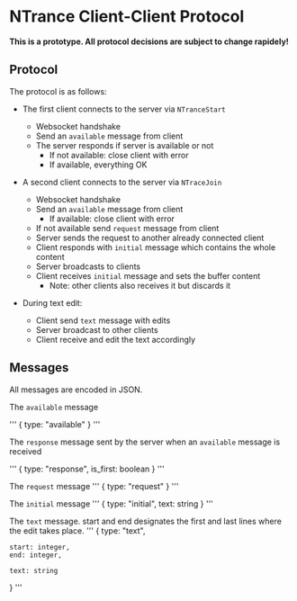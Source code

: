 NTrance Client-Client Protocol
==============================

**This is a prototype. All protocol decisions are subject to change rapidely!**

Protocol
--------

The protocol is as follows:

* The first client connects to the server via `NTranceStart`
    * Websocket handshake
	* Send an `available` message from client
	* The server responds if server is available or not
		* If not available: close client with error
		* If available, everything OK

* A second client connects to the server via `NTraceJoin`
    * Websocket handshake
	* Send an `available` message from client
		* If available: close client with error
	* If not available send `request` message from client
	* Server sends the request to another already connected client
	* Client responds with `initial` message which contains the whole content
	* Server broadcasts to clients
	* Client receives `initial` message and sets the buffer content
		* Note: other clients also receives it but discards it

* During text edit:
	* Client send `text` message with edits
	* Server broadcast to other clients
	* Client receive and edit the text accordingly


Messages
--------

All messages are encoded in JSON.

The `available` message

'''
{
	type: "available"
}
'''

The `response` message sent by the server when an `available` message is received

'''
{
	type: "response",
	is_first: boolean
}
'''

The `request` message
'''
{
	type: "request"
}
'''

The `initial` message
'''
{
	type: "initial",
	text: string
}
'''

The `text` message. start and end designates the first and last lines where the edit takes place.
'''
{
	type: "text",

	start: integer,
	end: integer,

	text: string
}
'''
